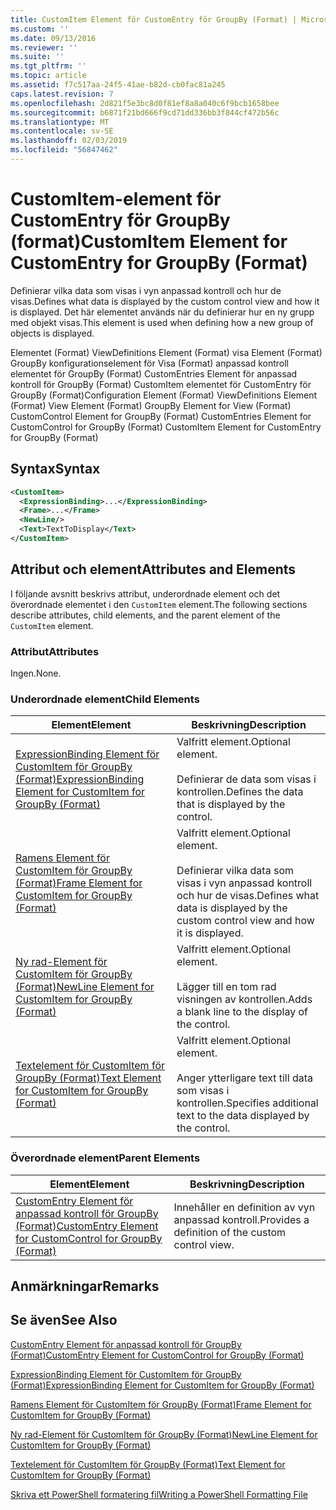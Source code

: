```yaml
---
title: CustomItem Element för CustomEntry för GroupBy (Format) | Microsoft Docs
ms.custom: ''
ms.date: 09/13/2016
ms.reviewer: ''
ms.suite: ''
ms.tgt_pltfrm: ''
ms.topic: article
ms.assetid: f7c517aa-24f5-41ae-b82d-cb0fac81a245
caps.latest.revision: 7
ms.openlocfilehash: 2d821f5e3bc8d0f81ef8a8a040c6f9bcb1658bee
ms.sourcegitcommit: b6871f21bd666f9cd71dd336bb3f844cf472b56c
ms.translationtype: MT
ms.contentlocale: sv-SE
ms.lasthandoff: 02/03/2019
ms.locfileid: "56847462"
---
```

# <a name="customitem-element-for-customentry-for-groupby-format"></a><span data-ttu-id="f956f-102">CustomItem-element för CustomEntry för GroupBy (format)</span><span class="sxs-lookup"><span data-stu-id="f956f-102">CustomItem Element for CustomEntry for GroupBy (Format)</span></span>

<span data-ttu-id="f956f-103">Definierar vilka data som visas i vyn anpassad kontroll och hur de visas.</span><span class="sxs-lookup"><span data-stu-id="f956f-103">Defines what data is displayed by the custom control view and how it is displayed.</span></span> <span data-ttu-id="f956f-104">Det här elementet används när du definierar hur en ny grupp med objekt visas.</span><span class="sxs-lookup"><span data-stu-id="f956f-104">This element is used when defining how a new group of objects is displayed.</span></span>

<span data-ttu-id="f956f-105">Elementet (Format) ViewDefinitions Element (Format) visa Element (Format) GroupBy konfigurationselement för Visa (Format) anpassad kontroll elementet för GroupBy (Format) CustomEntries Element för anpassad kontroll för GroupBy (Format) CustomItem elementet för CustomEntry för GroupBy (Format)</span><span class="sxs-lookup"><span data-stu-id="f956f-105">Configuration Element (Format) ViewDefinitions Element (Format) View Element (Format) GroupBy Element for View (Format) CustomControl Element for GroupBy (Format) CustomEntries Element for CustomControl for GroupBy (Format) CustomItem Element for CustomEntry for GroupBy (Format)</span></span>

## <a name="syntax"></a><span data-ttu-id="f956f-106">Syntax</span><span class="sxs-lookup"><span data-stu-id="f956f-106">Syntax</span></span>

```xml
<CustomItem>
  <ExpressionBinding>...</ExpressionBinding>
  <Frame>...</Frame>
  <NewLine/>
  <Text>TextToDisplay</Text>
</CustomItem>
```

## <a name="attributes-and-elements"></a><span data-ttu-id="f956f-107">Attribut och element</span><span class="sxs-lookup"><span data-stu-id="f956f-107">Attributes and Elements</span></span>

<span data-ttu-id="f956f-108">I följande avsnitt beskrivs attribut, underordnade element och det överordnade elementet i den `CustomItem` element.</span><span class="sxs-lookup"><span data-stu-id="f956f-108">The following sections describe attributes, child elements, and the parent element of the `CustomItem` element.</span></span>

### <a name="attributes"></a><span data-ttu-id="f956f-109">Attribut</span><span class="sxs-lookup"><span data-stu-id="f956f-109">Attributes</span></span>

<span data-ttu-id="f956f-110">Ingen.</span><span class="sxs-lookup"><span data-stu-id="f956f-110">None.</span></span>

### <a name="child-elements"></a><span data-ttu-id="f956f-111">Underordnade element</span><span class="sxs-lookup"><span data-stu-id="f956f-111">Child Elements</span></span>

|<span data-ttu-id="f956f-112">Element</span><span class="sxs-lookup"><span data-stu-id="f956f-112">Element</span></span>|<span data-ttu-id="f956f-113">Beskrivning</span><span class="sxs-lookup"><span data-stu-id="f956f-113">Description</span></span>|
|-------------|-----------------|
|[<span data-ttu-id="f956f-114">ExpressionBinding Element för CustomItem för GroupBy (Format)</span><span class="sxs-lookup"><span data-stu-id="f956f-114">ExpressionBinding Element for CustomItem for GroupBy (Format)</span></span>](./expressionbinding-element-for-customitem-for-groupby-format.md)|<span data-ttu-id="f956f-115">Valfritt element.</span><span class="sxs-lookup"><span data-stu-id="f956f-115">Optional element.</span></span><br /><br /> <span data-ttu-id="f956f-116">Definierar de data som visas i kontrollen.</span><span class="sxs-lookup"><span data-stu-id="f956f-116">Defines the data that is displayed by the control.</span></span>|
|[<span data-ttu-id="f956f-117">Ramens Element för CustomItem för GroupBy (Format)</span><span class="sxs-lookup"><span data-stu-id="f956f-117">Frame Element for CustomItem for GroupBy (Format)</span></span>](./frame-element-for-customitem-for-groupby-format.md)|<span data-ttu-id="f956f-118">Valfritt element.</span><span class="sxs-lookup"><span data-stu-id="f956f-118">Optional element.</span></span><br /><br /> <span data-ttu-id="f956f-119">Definierar vilka data som visas i vyn anpassad kontroll och hur de visas.</span><span class="sxs-lookup"><span data-stu-id="f956f-119">Defines what data is displayed by the custom control view and how it is displayed.</span></span>|
|[<span data-ttu-id="f956f-120">Ny rad-Element för CustomItem för GroupBy (Format)</span><span class="sxs-lookup"><span data-stu-id="f956f-120">NewLine Element for CustomItem for GroupBy (Format)</span></span>](./newline-element-for-customitem-for-groupby-format.md)|<span data-ttu-id="f956f-121">Valfritt element.</span><span class="sxs-lookup"><span data-stu-id="f956f-121">Optional element.</span></span><br /><br /> <span data-ttu-id="f956f-122">Lägger till en tom rad visningen av kontrollen.</span><span class="sxs-lookup"><span data-stu-id="f956f-122">Adds a blank line to the display of the control.</span></span>|
|[<span data-ttu-id="f956f-123">Textelement för CustomItem för GroupBy (Format)</span><span class="sxs-lookup"><span data-stu-id="f956f-123">Text Element for CustomItem for GroupBy (Format)</span></span>](./text-element-for-customitem-for-groupby-format.md)|<span data-ttu-id="f956f-124">Valfritt element.</span><span class="sxs-lookup"><span data-stu-id="f956f-124">Optional element.</span></span><br /><br /> <span data-ttu-id="f956f-125">Anger ytterligare text till data som visas i kontrollen.</span><span class="sxs-lookup"><span data-stu-id="f956f-125">Specifies additional text to the data displayed by the control.</span></span>|

### <a name="parent-elements"></a><span data-ttu-id="f956f-126">Överordnade element</span><span class="sxs-lookup"><span data-stu-id="f956f-126">Parent Elements</span></span>

|<span data-ttu-id="f956f-127">Element</span><span class="sxs-lookup"><span data-stu-id="f956f-127">Element</span></span>|<span data-ttu-id="f956f-128">Beskrivning</span><span class="sxs-lookup"><span data-stu-id="f956f-128">Description</span></span>|
|-------------|-----------------|
|[<span data-ttu-id="f956f-129">CustomEntry Element för anpassad kontroll för GroupBy (Format)</span><span class="sxs-lookup"><span data-stu-id="f956f-129">CustomEntry Element for CustomControl for GroupBy (Format)</span></span>](./customentry-element-for-customcontrol-for-groupby-format.md)|<span data-ttu-id="f956f-130">Innehåller en definition av vyn anpassad kontroll.</span><span class="sxs-lookup"><span data-stu-id="f956f-130">Provides a definition of the custom control view.</span></span>|

## <a name="remarks"></a><span data-ttu-id="f956f-131">Anmärkningar</span><span class="sxs-lookup"><span data-stu-id="f956f-131">Remarks</span></span>

## <a name="see-also"></a><span data-ttu-id="f956f-132">Se även</span><span class="sxs-lookup"><span data-stu-id="f956f-132">See Also</span></span>

[<span data-ttu-id="f956f-133">CustomEntry Element för anpassad kontroll för GroupBy (Format)</span><span class="sxs-lookup"><span data-stu-id="f956f-133">CustomEntry Element for CustomControl for GroupBy (Format)</span></span>](./customentry-element-for-customcontrol-for-groupby-format.md)

[<span data-ttu-id="f956f-134">ExpressionBinding Element för CustomItem för GroupBy (Format)</span><span class="sxs-lookup"><span data-stu-id="f956f-134">ExpressionBinding Element for CustomItem for GroupBy (Format)</span></span>](./expressionbinding-element-for-customitem-for-groupby-format.md)

[<span data-ttu-id="f956f-135">Ramens Element för CustomItem för GroupBy (Format)</span><span class="sxs-lookup"><span data-stu-id="f956f-135">Frame Element for CustomItem for GroupBy (Format)</span></span>](./frame-element-for-customitem-for-groupby-format.md)

[<span data-ttu-id="f956f-136">Ny rad-Element för CustomItem för GroupBy (Format)</span><span class="sxs-lookup"><span data-stu-id="f956f-136">NewLine Element for CustomItem for GroupBy (Format)</span></span>](./newline-element-for-customitem-for-groupby-format.md)

[<span data-ttu-id="f956f-137">Textelement för CustomItem för GroupBy (Format)</span><span class="sxs-lookup"><span data-stu-id="f956f-137">Text Element for CustomItem for GroupBy (Format)</span></span>](./text-element-for-customitem-for-groupby-format.md)

[<span data-ttu-id="f956f-138">Skriva ett PowerShell formatering fil</span><span class="sxs-lookup"><span data-stu-id="f956f-138">Writing a PowerShell Formatting File</span></span>](./writing-a-powershell-formatting-file.md)
